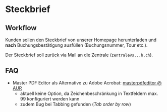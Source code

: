 # Steckbrief

## Workflow

Kunden sollen den Steckbrief von unserer Homepage herunterladen und **nach** Buchungsbestätigung ausfüllen (Buchungsnummer, Tour etc.).

Der Steckbrief soll zurück via Mail an die Zentrale (`zentrale@s...h.ch`).

## FAQ

- Master PDF Editor als Alternative zu Adobe Acrobat: [masterpdfeditor @ AUR](https://aur.archlinux.org/packages/masterpdfeditor)
  - aktuell keine Option, da Zeichenbeschränkung in Textfeldern max. 99 konfiguriert werden kann
  - zudem Bug bei Tabbing gefunden (*Tab order by row*)
